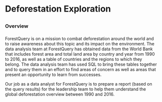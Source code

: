 # Deforestation Exploration <h2>

### Overview <h3>

ForestQuery is on a mission to combat deforestation around the world and to raise awareness about this topic and its impact on the environment. The data analysis team at ForestQuery has obtained data from the World Bank that includes forest area and total land area by country and year from 1990 to 2016, as well as a table of countries and the regions to which they belong.
The data analysis team has used SQL to bring these tables together and to query them in an effort to find areas of concern as well as areas that present an opportunity to learn from successes.

Our job as a data analyst for ForestQuery is to prepare a report (based on the query results) for the leadership team to help them understand the global deforestation overview between 1990 and 2016.
